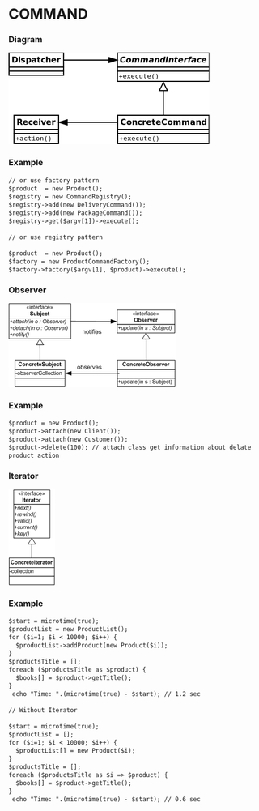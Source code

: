 # COMMAND

### Diagram
![patter types](https://github.com/dykyi-roman/patterns/blob/master/diagram/command.png)
### Example
```
// or use factory pattern
$product  = new Product();
$registry = new CommandRegistry();
$registry->add(new DeliveryCommand());
$registry->add(new PackageCommand());
$registry->get($argv[1])->execute();

// or use registry pattern

$product  = new Product();
$factory = new ProductCommandFactory();
$factory->factory($argv[1], $product)->execute();
```
### Observer
![patterns](https://github.com/dykyi-roman/patterns/blob/master/diagram/observer.png)
### Example
```
$product = new Product();
$product->attach(new Client());
$product->attach(new Customer());
$product->delete(100); // attach class get information about delate product action  
```
### Iterator
![patterns](https://github.com/dykyi-roman/patterns/blob/master/diagram/iterator.png)
### Example
```
$start = microtime(true);
$productList = new ProductList();
for ($i=1; $i < 10000; $i++) {
  $productList->addProduct(new Product($i));
}
$productsTitle = [];
foreach ($productsTitle as $product) {
  $books[] = $product->getTitle();
}
 echo "Time: ".(microtime(true) - $start); // 1.2 sec

// Without Iterator

$start = microtime(true);
$productList = [];
for ($i=1; $i < 10000; $i++) {
  $productList[] = new Product($i);
}
$productsTitle = [];
foreach ($productsTitle as $i => $product) {
  $books[] = $product->getTitle();
}
 echo "Time: ".(microtime(true) - $start); // 0.6 sec
```
